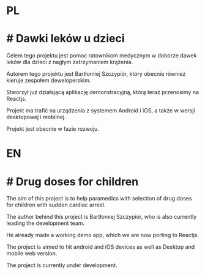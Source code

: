 # PL

# # Dawki leków u dzieci

Celem tego projektu jest pomoc ratownikom medycznym w doborze dawek leków dla dzieci z nagłym zatrzymaniem krążenia.

Autorem tego projektu jest Bartłomiej Szczypiór, który obecnie również kieruje zespołem deweloperskim.

Stworzył już działającą aplikację demonstracyjną, którą teraz przenosimy na Reactjs.

Projekt ma trafić na urządzenia z systemem Android i iOS, a także w wersji desktopowej i mobilnej.

Projekt jest obecnie w fazie rozwoju.

# EN

# # Drug doses for children

The aim of this project is to help paramedics with selection of drug doses for children with sudden cardiac arrest.

The author behind this project is Bartłomiej Szczypiór, who is also currently leading the development team.

He already made a working demo app, which we are now porting to Reactjs.

The project is aimed to hit android and iOS devices as well as Desktop and mobile web version.

The project is currently under development.